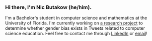 ### Hi there, I'm Nic Butakow (he/him).
I'm a Bachelor's student in computer science and mathematics at the University of Florida. I'm currently working on [a research project](https://github.com/butakow/demographic-fairness) to determine whether gender bias exists in Tweets related to computer science education. Feel free to contact me through [LinkedIn](https://www.linkedin.com/in/nbutakow) or [email](mailto:nicholas@adastralab.com)!
